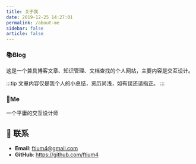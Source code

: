 ```yaml
---
title: 关于我
date: 2019-12-25 14:27:01
permalink: /about-me
sidebar: false
article: false
---
```


### 📚Blog
这是一个兼具博客文章、知识管理、文档查找的个人网站，主要内容是交互设计。

:::tip
文章内容仅是我个人的小总结，资历尚浅，如有误还请指正。
:::

<!-- <a href="https://github.com/xugaoyi/vuepress-theme-vdoing" target="_blank"><img src='https://img.shields.io/github/stars/xugaoyi/vuepress-theme-vdoing' alt='GitHub stars' class="no-zoom"></a>
<a href="https://github.com/xugaoyi/vuepress-theme-vdoing" target="_blank"><img src='https://img.shields.io/github/forks/xugaoyi/vuepress-theme-vdoing' alt='GitHub forks' class="no-zoom"></a> -->


### 🐼Me
一个平庸的交互设计师




## :email: 联系

- **Email**:  <a href="mailto:ftium4@gmail.com">ftium4@gmail.com</a>
- **GitHub**: <https://github.com/ftium4>




<script>
  export default {
    data(){
      return {
        qqUrl: 'tencent://message/?uin=894072666&Site=&Menu=yes'
      }
    },
    mounted(){
      const flag =  navigator.userAgent.match(/(phone|pad|pod|iPhone|iPod|ios|iPad|Android|Mobile|BlackBerry|IEMobile|MQQBrowser|JUC|Fennec|wOSBrowser|BrowserNG|WebOS|Symbian|Windows Phone)/i);
      if(flag){
        this.qqUrl = 'mqqwpa://im/chat?chat_type=wpa&uin=894072666&version=1&src_type=web&web_src=oicqzone.com'
      }
    }
  }
</script>

